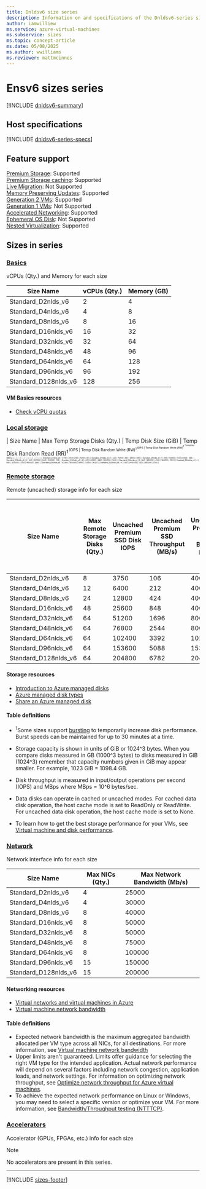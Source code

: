```yaml
---
title: Dnldsv6 size series
description: Information on and specifications of the Dnldsv6-series sizes
author: iamwilliew
ms.service: azure-virtual-machines
ms.subservice: sizes
ms.topic: concept-article
ms.date: 05/08/2025
ms.author: wwilliams
ms.reviewer: mattmcinnes
---
```


# Ensv6 sizes series

[!INCLUDE [dnldsv6-summary](./includes/dnldsv6-series-summary.md)]

## Host specifications
[!INCLUDE [dnldsv6-series-specs](./includes/dnldsv6-series-specs.md)]

## Feature support
[Premium Storage](../../premium-storage-performance.md): Supported <br>[Premium Storage caching](../../premium-storage-performance.md): Supported <br>[Live Migration](../../maintenance-and-updates.md): Not Supported <br>[Memory Preserving Updates](../../maintenance-and-updates.md): Supported <br>[Generation 2 VMs](../../generation-2.md): Supported <br>[Generation 1 VMs](../../generation-2.md): Not Supported <br>[Accelerated Networking](/azure/virtual-network/create-vm-accelerated-networking-cli): Supported <br>[Ephemeral OS Disk](../../ephemeral-os-disks.md): Not Supported <br>[Nested Virtualization](/virtualization/hyper-v-on-windows/user-guide/nested-virtualization): Supported <br>

## Sizes in series

### [Basics](#tab/sizebasic)

vCPUs (Qty.) and Memory for each size

| Size Name | vCPUs (Qty.) | Memory (GB) |
| --- | --- | --- |
| Standard_D2nlds_v6    | 2    | 4    |
| Standard_D4nlds_v6    | 4    | 8    |
| Standard_D8nlds_v6    | 8    | 16   |
| Standard_D16nlds_v6   | 16   | 32   |
| Standard_D32nlds_v6   | 32   | 64   |
| Standard_D48nlds_v6   | 48   | 96   |
| Standard_D64nlds_v6   | 64   | 128  |
| Standard_D96nlds_v6   | 96   | 192  |
| Standard_D128nlds_v6  | 128  | 256  |


#### VM Basics resources
- [Check vCPU quotas](../../../virtual-machines/quotas.md)

### [Local storage](#tab/sizestoragelocal)

| Size Name | Max Temp Storage Disks (Qty.) | Temp Disk Size (GiB) | Temp Disk Random Read (RR)<sup>1<sup> IOPS | Temp Disk Random Write (RW)<sup>1<sup> IOPS | Temp Disk Random Write (RW)<sup>1<sup> Throughput (MB/s)
|--- | --- | --- | --- | --- | --- | --- |
| Standard_D2nlds_v6    | 1  | 110   | 37500    | 180    | 15000   | 90    |
| Standard_D4nlds_v6    | 1  | 220   | 75000    | 360    | 30000   | 180   |
| Standard_D8nlds_v6    | 1  | 440   | 150000   | 720    | 60000   | 360   |
| Standard_D16nlds_v6   | 2  | 440   | 300000   | 1440   | 120000  | 720   |
| Standard_D32nlds_v6   | 4  | 440   | 600000   | 2880   | 240000  | 1440  |
| Standard_D48nlds_v6   | 6  | 440   | 900000   | 4320   | 360000  | 2160  |
| Standard_D64nlds_v6   | 4  | 880   | 1200000  | 5760   | 480000  | 2880  |
| Standard_D96nlds_v6   | 6  | 880   | 1800000  | 8640   | 720000  | 4320  |
| Standard_D128nlds_v6  | 4  | 1760  | 2400000  | 11520  | 960000  | 5760  |

### [Remote storage](#tab/sizestorageremote)

Remote (uncached) storage info for each size

| Size Name | Max Remote Storage Disks (Qty.) | Uncached Premium SSD Disk IOPS | Uncached Premium SSD Throughput (MB/s) | Uncached Premium SSD Burst<sup>1</sup> IOPS | Uncached Premium Uncached Premium SSD Burst<sup>1</sup> Throughput (MB/s) | Uncached Ultra Disk and Premium SSD v2 IOPS | Uncached Ultra Disk and Premium SSD v2 Throughput (MB/s) | Uncached Burst<sup>1</sup> Ultra Disk and Premium SSD v2 IOPS | Uncached Burst<sup>1</sup> Ultra Disk and Premium SSD v2 Disk Throughput (MB/s)
| --- | --- | --- | --- | --- | --- | --- | --- | --- | --- |
| Standard_D2nlds_v6    | 8   | 3750    | 106   | 40000   | 1250  | 4167    | 124   | 44444   | 1463  |
| Standard_D4nlds_v6    | 12  | 6400    | 212   | 40000   | 1250  | 8333    | 248   | 52083   | 1463  |
| Standard_D8nlds_v6    | 24  | 12800   | 424   | 40000   | 1250  | 16667   | 496   | 52083   | 1463  |
| Standard_D16nlds_v6   | 48  | 25600   | 848   | 40000   | 1250  | 33333   | 992   | 52083   | 1463  |
| Standard_D32nlds_v6   | 64  | 51200   | 1696  | 80000   | 1696  | 66667   | 1984  | 104167  | 1984  |
| Standard_D48nlds_v6   | 64  | 76800   | 2544  | 80000   | 2544  | 100000  | 2976  | 104167  | 2976  |
| Standard_D64nlds_v6   | 64  | 102400  | 3392  | 102400  | 3392  | 133333  | 3969  | 133333  | 3969  |
| Standard_D96nlds_v6   | 64  | 153600  | 5088  | 153600  | 5088  | 200000  | 5953  | 200000  | 5953  |
| Standard_D128nlds_v6  | 64  | 204800  | 6782  | 204800  | 6782  | 266667  | 7935  | 266667  | 7935  |

#### Storage resources
- [Introduction to Azure managed disks](../../../virtual-machines/managed-disks-overview.md)
- [Azure managed disk types](../../../virtual-machines/disks-types.md)
- [Share an Azure managed disk](../../../virtual-machines/disks-shared.md)

#### Table definitions
- <sup>1</sup>Some sizes support [bursting](../../disk-bursting.md) to temporarily increase disk performance. Burst speeds can be maintained for up to 30 minutes at a time.

- Storage capacity is shown in units of GiB or 1024^3 bytes. When you compare disks measured in GB (1000^3 bytes) to disks measured in GiB (1024^3) remember that capacity numbers given in GiB may appear smaller. For example, 1023 GiB = 1098.4 GB.
- Disk throughput is measured in input/output operations per second (IOPS) and MBps where MBps = 10^6 bytes/sec.
- Data disks can operate in cached or uncached modes. For cached data disk operation, the host cache mode is set to ReadOnly or ReadWrite. For uncached data disk operation, the host cache mode is set to None.
- To learn how to get the best storage performance for your VMs, see [Virtual machine and disk performance](../../../virtual-machines/disks-performance.md).

### [Network](#tab/sizenetwork)

Network interface info for each size

| Size Name | Max NICs (Qty.) | Max Network Bandwidth (Mb/s) |
| --- | --- | --- |
| Standard_D2nlds_v6    | 4   | 25000   |
| Standard_D4nlds_v6    | 4   | 30000   |
| Standard_D8nlds_v6    | 8   | 40000   |
| Standard_D16nlds_v6   | 8   | 50000   |
| Standard_D32nlds_v6   | 8   | 50000   |
| Standard_D48nlds_v6   | 8   | 75000   |
| Standard_D64nlds_v6   | 8   | 100000  |
| Standard_D96nlds_v6   | 15  | 150000  |
| Standard_D128nlds_v6  | 15  | 200000  |

#### Networking resources
- [Virtual networks and virtual machines in Azure](/azure/virtual-network/network-overview)
- [Virtual machine network bandwidth](/azure/virtual-network/virtual-machine-network-throughput)

#### Table definitions
- Expected network bandwidth is the maximum aggregated bandwidth allocated per VM type across all NICs, for all destinations. For more information, see [Virtual machine network bandwidth](/azure/virtual-network/virtual-machine-network-throughput)
- Upper limits aren't guaranteed. Limits offer guidance for selecting the right VM type for the intended application. Actual network performance will depend on several factors including network congestion, application loads, and network settings. For information on optimizing network throughput, see [Optimize network throughput for Azure virtual machines](/azure/virtual-network/virtual-network-optimize-network-bandwidth). 
-  To achieve the expected network performance on Linux or Windows, you may need to select a specific version or optimize your VM. For more information, see [Bandwidth/Throughput testing (NTTTCP)](/azure/virtual-network/virtual-network-bandwidth-testing).

### [Accelerators](#tab/sizeaccelerators)

Accelerator (GPUs, FPGAs, etc.) info for each size

> [!NOTE]
> No accelerators are present in this series.

---

[!INCLUDE [sizes-footer](../includes/sizes-footer.md)]

